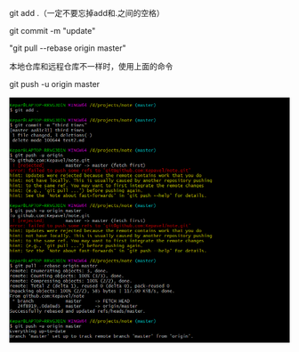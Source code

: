 git add .（一定不要忘掉add和.之间的空格）

git  commit -m "update"

"git pull --rebase origin master"

本地仓库和远程仓库不一样时，使用上面的命令

git push -u origin master

![](picture/git上传.PNG)

